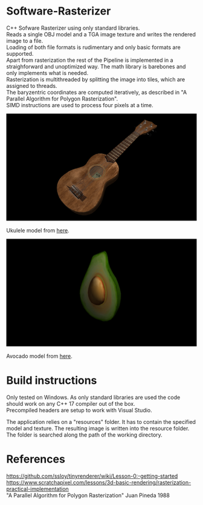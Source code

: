 # Software-Rasterizer

C++ Sofware Rasterizer using only standard libraries.  
Reads a single OBJ model and a TGA image texture and writes the rendered image to a file.  
Loading of both file formats is rudimentary and only basic formats are supported.  
Apart from rasterization the rest of the Pipeline is implemented in a straighforward and unoptimized way. The math library is barebones and only implements what is needed.    
Rasterization is multithreaded by splitting the image into tiles, which are assigned to threads.  
The baryzentric coordinates are computed iteratively, as described in "A Parallel Algorithm for Polygon Rasterization".  
SIMD instructions are used to process four pixels at a time.

![](images/ukuleleRender.png)

Ukulele model from [here](https://3dmodelhaven.com/model/?c=instrument&m=Ukulele_01).

![](images/avocadoRender.png)

Avocado model from [here](https://github.com/KhronosGroup/glTF-Sample-Models/tree/master/2.0/Avocado).

# Build instructions
Only tested on Windows. As only standard libraries are used the code should work on any C++ 17 compiler out of the box.  
Precompiled headers are setup to work with Visual Studio.  

The application relies on a "resources" folder. It has to contain the specified model and texture. The resulting image is written into the resource folder. The folder is searched along the path of the working directory.  

# References
https://github.com/ssloy/tinyrenderer/wiki/Lesson-0:-getting-started  
https://www.scratchapixel.com/lessons/3d-basic-rendering/rasterization-practical-implementation  
"A Parallel Algorithm for Polygon Rasterization" Juan Pineda 1988  
